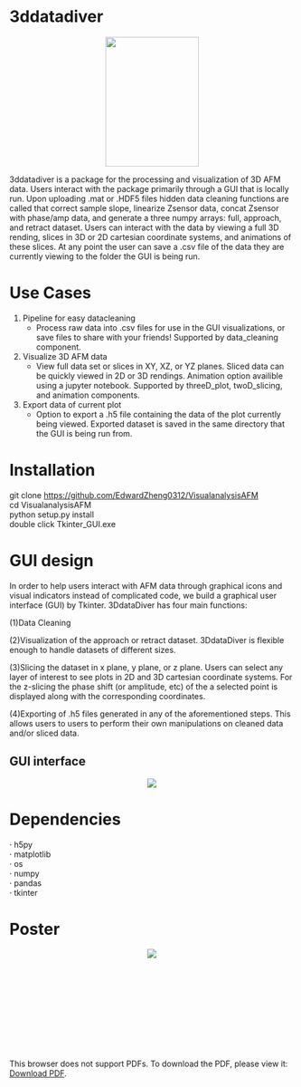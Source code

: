 # 3ddatadiver

<p align="center">
<img src="https://raw.githubusercontent.com/EdwardZheng0312/VisualanalysisAFM/master/doc/deep-diver.png" width="165" height="229">
</p>
3ddatadiver is a package for the processing and visualization of 3D AFM data.  Users interact with the package primarily through
a GUI that is locally run.  Upon uploading .mat or .HDF5 files hidden data cleaning functions are called that correct sample slope,
linearize Zsensor data, concat Zsensor with phase/amp data, and generate a three numpy arrays: full, approach, and retract dataset.
Users can interact with the data by viewing a full 3D rending, slices in 3D or 2D cartesian coordinate systems, and animations of
these slices.  At any point the user can save a .csv file of the data they are currently viewing to the folder the GUI is being
run.

# Use Cases
1. Pipeline for easy datacleaning
	* Process raw data into .csv files for use in the GUI visualizations, or save files to share with your friends!  Supported
	by data_cleaning component.
2. Visualize 3D AFM data
	* View full data set or slices in XY, XZ, or YZ planes.  Sliced data can be quickly viewed in 2D or 3D rendings.  Animation
	option availible using a jupyter notebook. Supported by threeD_plot, twoD_slicing, and  animation components.   
3. Export data of current plot
	* Option to export a .h5 file containing the data of the plot currently being viewed.  Exported dataset is saved in the same
	 directory that the GUI is being run from.	
# Installation
git clone https://github.com/EdwardZheng0312/VisualanalysisAFM  <br />
cd VisualanalysisAFM <br /> 
python setup.py install <br />
double click Tkinter_GUI.exe

# GUI design
In  order to help users interact with AFM data  through graphical icons and visual indicators instead of complicated code, we build a graphical user interface (GUI) by Tkinter.
3DdataDiver has four main functions:

(1)Data Cleaning 

(2)Visualization of the approach or retract dataset.  3DdataDiver is flexible enough to handle datasets of different sizes. 

(3)Slicing the dataset in x plane, y plane, or z plane.  Users can select any layer of interest to see plots in 2D and 3D  cartesian coordinate systems. For the z-slicing the phase shift (or amplitude, etc) of the a selected point is displayed along with the corresponding coordinates.

(4)Exporting of .h5 files generated in any of the aforementioned steps.  This allows users to users to perform their own manipulations on cleaned data and/or sliced data.

## GUI interface
<p align="center">
<img src="https://github.com/EdwardZheng0312/3ddatadiver/blob/master/doc/GUI.PNG">
</p>

# Dependencies
· h5py<br />
· matplotlib<br />
· os<br />
· numpy<br />
· pandas<br />
· tkinter<br />

# Poster
<p align="center">
<img src="https://github.com/EdwardZheng0312/3ddatadiver/blob/master/doc/3DdataDiver_poster.png">
</p>

<object data="https://github.com/EdwardZheng0312/3ddatadiver/blob/master/doc/3DdataDiver_poster.pdf" type="application/pdf" width="700px" height="700px">
    <embed src="https://github.com/EdwardZheng0312/3ddatadiver/blob/master/doc/3DdataDiver_poster.pdf">
        <p>This browser does not support PDFs. To download the PDF, please view it: <a href="https://github.com/EdwardZheng0312/3ddatadiver/blob/master/doc/3DdataDiver_poster.pdf">Download PDF</a>.</p>
    </embed>
</object>
